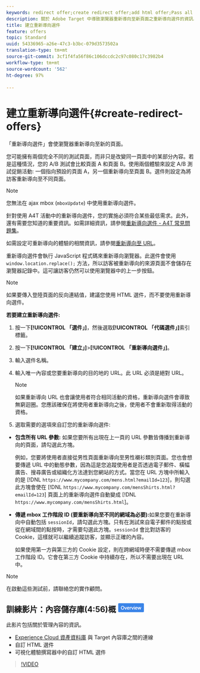 ```yaml
---
keywords: redirect offer;create redirect offer;add html offer;Pass all URL parameters in redirect;Pass mboxSessionId in redirect (only needed when the redirect is going to a different domain)
description: 關於 Adobe Target 中導致瀏覽器重新導向至新頁面之重新導向選件的資訊。
title: 建立重新導向選件
feature: offers
topic: Standard
uuid: 54336965-a26e-47c3-b3bc-079d3573502a
translation-type: tm+mt
source-git-commit: 3cf1f4fa56f86c106dccdc2c97c080c17c3982b4
workflow-type: tm+mt
source-wordcount: '562'
ht-degree: 97%

---
```



# 建立重新導向選件{#create-redirect-offers}

「重新導向選件」會使瀏覽器重新導向至新的頁面。

您可能擁有兩個完全不同的測試頁面，而非只是改變同一頁面中的某部分內容。若是這種情況，您的 A/B 測試會比較頁面 A 和頁面 B。使用兩個體驗來設定 A/B 測試促銷活動: 一個指向預設的頁面 A，另一個重新導向至頁面 B。選件則設定為將訪客重新導向至不同頁面。

>[!NOTE]
>
>您無法在 ajax mbox (`mboxUpdate`) 中使用重新導向選件。
>
>針對使用 A4T 活動中的重新導向選件，您的實施必須符合某些最低需求。此外，還有需要您知道的重要資訊。如需詳細資訊，請參閱[重新導向選件 - A4T 常見問題集](../../c-integrating-target-with-mac/a4t/r-a4t-faq/a4t-faq-redirect-offers.md#concept_21BF213F10E1414A9DCD4A98AF207905)。

如需設定可重新導向的體驗的相關資訊，請參閱[重新導向至 URL](../../c-experiences/c-visual-experience-composer/redirect-offer.md#task_9578678D42784F5EB9638F8AC8C911FA)。

重新導向選件會執行 JavaScript 程式碼來重新導向瀏覽器。此選件會使用 `window.location.replace();` 方法，所以訪客被重新導向的來源頁面不會儲存在瀏覽器記錄中。這可讓訪客仍然可以使用瀏覽器中的上一步按鈕。

>[!NOTE]
>
>如果要傳入登陸頁面的反向連結值，建議您使用 HTML 選件，而不要使用重新導向選件。

**若要建立重新導向選件:**

1. 按一下&#x200B;**[!UICONTROL 「選件」]**，然後選取&#x200B;**[!UICONTROL 「代碼選件」]**&#x200B;索引標籤。
1. 按一下&#x200B;**[!UICONTROL 「建立」]**>**[!UICONTROL 「重新導向選件」]**。
1. 輸入選件名稱。
1. 輸入唯一內容或您要重新導向的目的地的 URL。此 URL 必須是絕對 URL。

   >[!NOTE]
   >
   >如果重新導向 URL 也會讓使用者符合相同活動的資格，重新導向選件會導致無窮迴圈。您應該確保在將使用者重新導向之後，使用者不會重新取得活動的資格。

1. 選取需要的選項來自訂您的重新導向選件:

* **包含所有 URL 參數:** 如果您要所有出現在上一頁的 URL 參數皆傳播到重新導向的頁面，請勾選此方塊。

   例如，您要將使用者直接從男性頁面重新導向至男性襯衫類別頁面。您也會想要傳遞 URL 中的動態參數，因為這是您追蹤使用者是否透過電子郵件、橫幅廣告、搜尋廣告或組織化方法達到您網站的方式。當您在 URL 方塊中所輸入的是 [!DNL `https://www.mycompany.com/mens.html?emailId=123`]，則勾選此方塊會使在 [!DNL `https://www.mycompany.com/mensShirts.html?emailId=123`] 頁面上的重新導向選件自動變成 [!DNL `https://www.mycompany.com/mensShirts.html`]。

* **傳遞 mbox 工作階段 ID (要重新導向至不同的網域為必要):**&#x200B;如果您要在重新導向中自動包括 `sessionId`，請勾選此方塊。只有在測試來自電子郵件的點按或從在網域間的點按時，才需要勾選此方塊。`sessionId` 會比對訪客的 Cookie，這樣就可以繼續追蹤訪客，並顯示正確的內容。

   如果使用第一方與第三方的 Cookie 設定，則在跨網域時便不需要傳遞 mbox 工作階段 ID。它會在第三方 Cookie 中持續存在，所以不需要出現在 URL 中。

>[!NOTE]
>
>在啟動這些測試前，請聯絡您的實作顧問。

## 訓練影片：內容儲存庫(4:56)概 ![述徽章](/help/assets/overview.png)

此影片包括關於管理內容的資訊。

* [Experience Cloud 資產資料庫](https://docs.adobe.com/content/help/en/core-services/interface/assets/creative-cloud.html) 與 Target 內容庫之間的連線
* 自訂 HTML 選件
* 可視化體驗撰寫器中的自訂 HTML 選件

>[!VIDEO](https://video.tv.adobe.com/v/17387)
